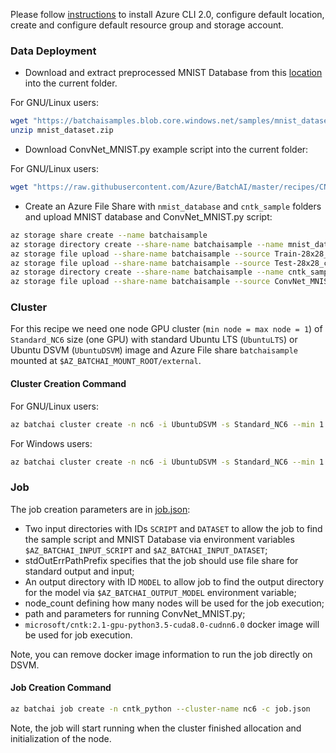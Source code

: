 Please follow [instructions](/recipes/Readme.md) to install Azure CLI 2.0, configure default location, create and configure default resource group and storage account.


### Data Deployment

- Download and extract preprocessed MNIST Database from this [location](https://batchaisamples.blob.core.windows.net/samples/mnist_dataset.zip?st=2017-09-29T18%3A29%3A00Z&se=2099-12-31T08%3A00%3A00Z&sp=rl&sv=2016-05-31&sr=c&sig=PmhL%2BYnYAyNTZr1DM2JySvrI12e%2F4wZNIwCtf7TRI%2BM%3D) into the current folder.

For GNU/Linux users:

```sh
wget "https://batchaisamples.blob.core.windows.net/samples/mnist_dataset.zip?st=2017-09-29T18%3A29%3A00Z&se=2099-12-31T08%3A00%3A00Z&sp=rl&sv=2016-05-31&sr=c&sig=PmhL%2BYnYAyNTZr1DM2JySvrI12e%2F4wZNIwCtf7TRI%2BM%3D" -O mnist_dataset.zip
unzip mnist_dataset.zip
```

- Download ConvNet_MNIST.py example script into the current folder:

For GNU/Linux users:

```sh
wget "https://raw.githubusercontent.com/Azure/BatchAI/master/recipes/CNTK/CNTK-GPU-Python/ConvNet_MNIST.py?token=AcZzrejaokHC2Nj5ehsoMFe4t3LqFcThks5Z4bmEwA%3D%3D" -O ConvNet_MNIST.py
```

- Create an Azure File Share with `nmist_database` and `cntk_sample` folders and upload MNIST database and ConvNet_MNIST.py script:

```sh
az storage share create --name batchaisample
az storage directory create --share-name batchaisample --name mnist_database
az storage file upload --share-name batchaisample --source Train-28x28_cntk_text.txt --path mnist_database
az storage file upload --share-name batchaisample --source Test-28x28_cntk_text.txt --path mnist_database
az storage directory create --share-name batchaisample --name cntk_samples
az storage file upload --share-name batchaisample --source ConvNet_MNIST.py --path cntk_samples
```

### Cluster

For this recipe we need one node GPU cluster (`min node = max node = 1`) of `Standard_NC6` size (one GPU) with standard Ubuntu LTS (`UbuntuLTS`) or Ubuntu DSVM (```UbuntuDSVM```) image and Azure File share `batchaisample` mounted at `$AZ_BATCHAI_MOUNT_ROOT/external`.

#### Cluster Creation Command

For GNU/Linux users:

```sh
az batchai cluster create -n nc6 -i UbuntuDSVM -s Standard_NC6 --min 1 --max 1 --afs-name batchaisample --afs-mount-path external -u $USER -k ~/.ssh/id_rsa.pub
```

For Windows users:

```sh
az batchai cluster create -n nc6 -i UbuntuDSVM -s Standard_NC6 --min 1 --max 1 --afs-name batchaisample --afs-mount-path external -u <user_name> -p <password>
```

### Job

The job creation parameters are in [job.json](./job.json):

- Two input directories with IDs `SCRIPT` and `DATASET` to allow the job to find the sample script and MNIST Database via environment variables `$AZ_BATCHAI_INPUT_SCRIPT` and `$AZ_BATCHAI_INPUT_DATASET`;
- stdOutErrPathPrefix specifies that the job should use file share for standard output and input;
- An output directory with ID `MODEL` to allow job to find the output directory for the model via `$AZ_BATCHAI_OUTPUT_MODEL` environment variable;
- node_count defining how many nodes will be used for the job execution;
- path and parameters for running ConvNet_MNIST.py;
- ```microsoft/cntk:2.1-gpu-python3.5-cuda8.0-cudnn6.0``` docker image will be used for job execution.

Note, you can remove docker image information to run the job directly on DSVM.

#### Job Creation Command

```sh
az batchai job create -n cntk_python --cluster-name nc6 -c job.json
```

Note, the job will start running when the cluster finished allocation and initialization of the node.
